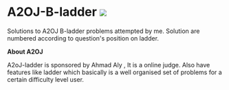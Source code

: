 # A2OJ-B-ladder               ![](https://img.shields.io/badge/A2OJ-LADDER-orange.svg)
Solutions to A2OJ B-ladder problems attempted by me. Solution are numbered according to question's position on ladder.

**About A2OJ**

A2oJ-ladder is sponsored by Ahmad Aly , It is a online judge. Also have features like ladder which basically is a well organised set of problems for a certain difficulty level user.
